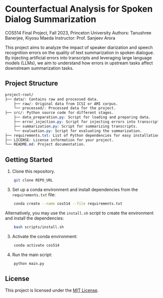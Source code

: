 # Counterfactual Analysis for Spoken Dialog Summarization

COS514 Final Project, Fall 2023, Princeton University
Authors: Tanushree Banerjee, Kiyosu Maeda
Instructor: Prof. Sanjeev Arora

This project aims to analyze the impact of speaker diarization and speech recognition errors on the quality of text summarization in spoken dialogue. By injecting artificial errors into transcripts and leveraging large language models (LLMs), we aim to understand how errors in upstream tasks affect downstream summarization tasks.

## Project Structure
```css
project-root/
├── data/: Contains raw and processed data.
    ├── raw/: Original data from ICSI or AMI corpus.
    └── processed/: Processed data for the project.
├── src/: Python source code for different stages.
    ├── data_preparation.py: Script for loading and preparing data.
    ├── error_injection.py: Script for injecting errors into transcripts.
    ├── summarization.py: Script for summarizing transcripts.
    └── evaluation.py: Script for evaluating the summarization.
├── requirements.txt: List of Python dependencies for easy installation.
├── LICENSE: License information for your project.
└── README.md: Project documentation.
```

## Getting Started

1. Clone this repository.
```bash
    git clone REPO_URL
```

3. Set up a conda environment and install dependencies from the `requirements.txt` file:
```bash
    conda create --name cos514 --file requirements.txt
```

Alternatively, you may use the `install.sh` script to create the environment and install the dependencies:
```bash
    bash scripts/install.sh
```

3. Activate the conda environment:
```bash
    conda activate cos514
```

4. Run the main script:
```bash
    python main.py
```

## License
This project is licensed under the [MIT License](LICENSE).
